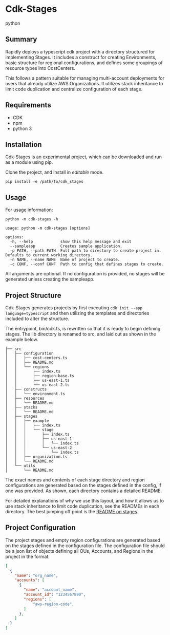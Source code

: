 # Cdk-Stages
python
## Summary
Rapidly deploys a typescript cdk project with a directory structured for implementing Stages. It includes a construct for 
creating Environments, basic structure for regional configurations, and defines some groupings of resource types into 
CostCenters.

This follows a pattern suitable for managing multi-account deployments for users that already utilize AWS Organizations. 
It utilizes stack inheritance to limit code duplication and centralize configuration of each stage.

## Requirements
- CDK
- npm
- python 3

## Installation
Cdk-Stages is an experimental project, which can be downloaded and run as a module using pip.

Clone the project, and install in *editable* mode.
```shell
pip install -e /path/to/cdk_stages
```

## Usage
For usage information:
```shell
python -m cdk-stages -h
```
```shell
usage: python -m cdk-stages [options]

options:
  -h, --help            show this help message and exit
  --sampleapp           Creates sample application.
  -p PATH, --path PATH  Full path to directory to create project in. Defaults to current working directory.
  -n NAME, --name NAME  Name of project to create.
  -c CONF, --conf CONF  Path to config that defines stages to create.
```
All arguments are optional. If no configuration is provided, no stages will be generated unless creating the sampleapp.

## Project Structure
Cdk-Stages generates projects by first executing `cdk init --app language=typescript` and then utilizing 
the templates and directories included to alter the structure. 

The entrypoint, bin/cdk.ts, is rewritten so that it is ready to begin defining stages. The lib directory is renamed to 
src, and laid out as shown in the example below.

```
├── src
│   ├── configuration
│   │   ├── cost-centers.ts
│   │   ├── README.md
│   │   └── regions
│   │       ├── index.ts
│   │       ├── region-base.ts
│   │       ├── us-east-1.ts
│   │       └── us-east-2.ts
│   ├── constructs
│   │   └── environment.ts
│   ├── resources
│   │   └── README.md
│   ├── stacks
│   │   └── README.md
│   ├── stages
│   │   ├── example
│   │   │   ├── index.ts
│   │   │   └── stage
│   │   │       ├── index.ts
│   │   │       ├── us-east-1
│   │   │       │   └── index.ts
│   │   │       └── us-east-2
│   │   │           └── index.ts
│   │   ├── organization.ts
│   │   └── README.md
│   └── utils
│       └── README.md
```

The exact names and contents of each stage directory and region configurations are generated based on the stages defined 
in the config, if one was provided. As shown, each directory contains a detailed README.

For detailed explanations of why we use this layout, and how it allows us to use stack inheritance to limit code 
duplication, see the READMEs in each directory. The best jumping off point is the 
[README on stages](./templates/src-dir-template/stages/README.md).

## Project Configuration
The project stages and empty region configurations are generated based on the stages defined in the configuration file. 
The configuration file should be a json list of objects defining all OUs, Accounts, and Regions in the project in the 
format:
```json
[
  {
    "name": "org_name",
    "accounts": [
      {
        "name": "account_name",
        "account_id": "1234567890",
        "regions": [
            "aws-region-code",
        ]
      },
    ]
  }
]
```